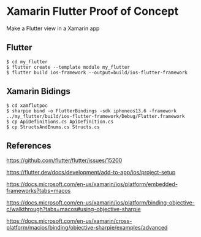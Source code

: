 # Xamarin Flutter Proof of Concept
Make a Flutter view in a Xamarin app

## Flutter

```
$ cd my_flutter
$ flutter create --template module my_flutter
$ flutter build ios-framework --output=build/ios-flutter-framework
```

## Xamarin Bidings
```
$ cd xamflutpoc
$ sharpie bind -o FlutterBindings -sdk iphoneos13.6 -framework ../my_flutter/build/ios-flutter-framework/Debug/Flutter.framework
$ cp ApiDefinitions.cs ApiDefinition.cs 
$ cp StructsAndEnums.cs Structs.cs 
```

## References

https://github.com/flutter/flutter/issues/15200

https://flutter.dev/docs/development/add-to-app/ios/project-setup

https://docs.microsoft.com/en-us/xamarin/ios/platform/embedded-frameworks?tabs=macos

https://docs.microsoft.com/en-us/xamarin/ios/platform/binding-objective-c/walkthrough?tabs=macos#using-objective-sharpie

https://docs.microsoft.com/en-us/xamarin/cross-platform/macios/binding/objective-sharpie/examples/advanced